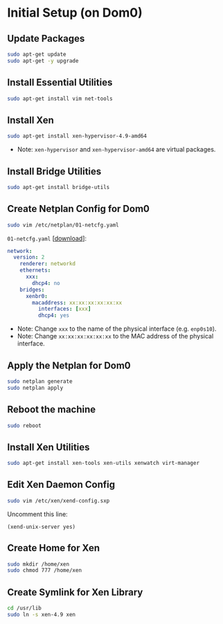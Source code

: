 # Initial Setup (on Dom0)

## Update Packages
```sh
sudo apt-get update
sudo apt-get -y upgrade
```

## Install Essential Utilities
```sh
sudo apt-get install vim net-tools
```

## Install Xen
```sh
sudo apt-get install xen-hypervisor-4.9-amd64
```
- Note: `xen-hypervisor` and `xen-hypervisor-amd64` are virtual packages.

## Install Bridge Utilities
```sh
sudo apt-get install bridge-utils
```

## Create Netplan Config for Dom0
```sh
sudo vim /etc/netplan/01-netcfg.yaml
```
`01-netcfg.yaml` [[download](01-netcfg-dom0-template.yaml)]:
```yaml
network:
  version: 2
    renderer: networkd
    ethernets:
      xxx:
        dhcp4: no
    bridges:
      xenbr0:
        macaddress: xx:xx:xx:xx:xx:xx
          interfaces: [xxx]
          dhcp4: yes
```
- Note: Change `xxx` to the name of the physical interface (e.g. `enp0s10`).
- Note: Change `xx:xx:xx:xx:xx:xx` to the MAC address of the physical interface.

## Apply the Netplan for Dom0
```sh
sudo netplan generate
sudo netplan apply
```

## Reboot the machine
```sh
sudo reboot
```

## Install Xen Utilities
```sh
sudo apt-get install xen-tools xen-utils xenwatch virt-manager
```

## Edit Xen Daemon Config
```sh
sudo vim /etc/xen/xend-config.sxp
```
Uncomment this line:
```
(xend-unix-server yes)
```

## Create Home for Xen
```sh
sudo mkdir /home/xen
sudo chmod 777 /home/xen
```

## Create Symlink for Xen Library
```sh
cd /usr/lib
sudo ln -s xen-4.9 xen
```

